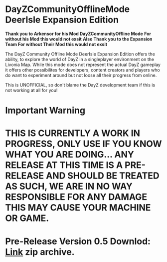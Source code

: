 # DayZCommunityOfflineMode DeerIsle Expansion Edition

**Thank you to Arkensor for his Mod DayZCommunityOffline Mode**
**For without his Mod this would not exsit** 
**Also Thank you to the Expansion Team For without Their Mod this would not exsit**

The DayZ Community Offline Mode DeerIsle Expansion Edition offers the ability, to explore the world of DayZ in a singleplayer environment on the Livonia Map. While this mode does not represent the actual DayZ gameplay it offers other possibilites for developers, content creators and players who do want to experiment around but not loose all their progress from online.

This is UNOFFICIAL, so don't blame the DayZ development team if this is not working at all for you!

# Important Warning

# THIS IS CURRENTLY A WORK IN PROGRESS, ONLY USE IF YOU KNOW WHAT YOU ARE DOING... ANY RELEASE AT THIS TIME IS A PRE-RELEASE AND SHOULD BE TREATED AS SUCH, WE ARE IN NO WAY RESPONSIBLE FOR ANY DAMAGE THIS MAY CAUSE YOUR MACHINE OR GAME.

 # Pre-Release Version 0.5 Downlod: [Link](https://github.com/CypherMediaGIT/Deerisle-Expansion-Offline-Mode/releases/download/0.5/ExpansionCOM.DeerIsle.zip) zip archive.             
